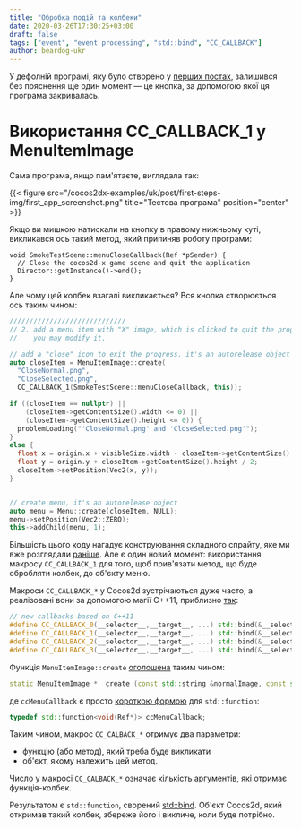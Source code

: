 ```yaml
---
title: "Обробка подій та колбеки"
date: 2020-03-26T17:30:25+03:00
draft: false
tags: ["event", "event processing", "std::bind", "CC_CALLBACK"]
author: beardog-ukr
---
```


У дефолній програмі, яку було створено у [перших постах](/first-steps.md), залишився без пояснення ще один момент — це кнопка, за допомогою якої ця програма закривалась.

<!--more-->

# Використання CC_CALLBACK_1 у MenuItemImage

Сама програма, якщо пам'ятаєте, виглядала так:

{{< figure src="/cocos2dx-examples/uk/post/first-steps-img/first_app_screenshot.png" title="Тестова програма" position="center" >}}

Якщо ви мишкою натискали на кнопку в правому нижньому куті, викликався ось такий метод, який припиняв роботу програми:
```
void SmokeTestScene::menuCloseCallback(Ref *pSender) {
  // Close the cocos2d-x game scene and quit the application
  Director::getInstance()->end();
}
```

Але чому цей колбек взагалі викликається? Вся кнопка створюється ось таким чином:
```cpp
/////////////////////////////
// 2. add a menu item with "X" image, which is clicked to quit the program
//    you may modify it.

// add a "close" icon to exit the progress. it's an autorelease object
auto closeItem = MenuItemImage::create(
  "CloseNormal.png",
  "CloseSelected.png",
  CC_CALLBACK_1(SmokeTestScene::menuCloseCallback, this));

if ((closeItem == nullptr) ||
    (closeItem->getContentSize().width <= 0) ||
    (closeItem->getContentSize().height <= 0)) {
  problemLoading("'CloseNormal.png' and 'CloseSelected.png'");
}
else {
  float x = origin.x + visibleSize.width - closeItem->getContentSize().width / 2;
  float y = origin.y + closeItem->getContentSize().height / 2;
  closeItem->setPosition(Vec2(x, y));
}


// create menu, it's an autorelease object
auto menu = Menu::create(closeItem, NULL);
menu->setPosition(Vec2::ZERO);
this->addChild(menu, 1);
```

Більшість цього коду нагадує конструювання складного спрайту, яке ми вже розглядали [раніше](static-img-practice-app.md). Але є один новий момент: використання макросу `CC_CALLBACK_1` для того, щоб прив'язати метод, що буде обробляти колбек, до об'єкту меню.

Макроси `CC_CALLBACK_*` у Cocos2d зустрічаються дуже часто, а реалізовані вони за допомогою магії C++11, приблизно [так](https://github.com/cocos2d/cocos2d-x/blob/v4/cocos/base/ccMacros.h):
```cpp
// new callbacks based on C++11
#define CC_CALLBACK_0(__selector__,__target__, ...) std::bind(&__selector__,__target__, ##__VA_ARGS__)
#define CC_CALLBACK_1(__selector__,__target__, ...) std::bind(&__selector__,__target__, std::placeholders::_1, ##__VA_ARGS__)
#define CC_CALLBACK_2(__selector__,__target__, ...) std::bind(&__selector__,__target__, std::placeholders::_1, std::placeholders::_2, ##__VA_ARGS__)
#define CC_CALLBACK_3(__selector__,__target__, ...) std::bind(&__selector__,__target__, std::placeholders::_1, std::placeholders::_2, std::placeholders::_3, ##__VA_ARGS__)
```

Функція `MenuItemImage::create` [оголошена](https://docs.cocos2d-x.org/api-ref/cplusplus/v4x/d1/d30/classcocos2d_1_1_menu_item_image.html#add8af43748de9b1e9d810875ac8fea16) таким чином:
```cpp
static MenuItemImage * 	create (const std::string &normalImage, const std::string &selectedImage, const std::string &disabledImage, const ccMenuCallback &callback)
```
де `ccMenuCallback` є просто [короткою формою](https://github.com/cocos2d/cocos2d-x/blob/v4/cocos/2d/CCMenuItem.h) для `std::function`:
```cpp
typedef std::function<void(Ref*)> ccMenuCallback;
```

Таким чином, макрос `CC_CALBACK_*` отримує два параметри:
* функцію (або метод), який треба буде викликати
* об'єкт, якому належить цей метод.

Число у макросі `CC_CALBACK_*` означає кількість аргументів, які отримає функція-колбек.

Результатом є `std::function`, сворений [std::bind](https://en.cppreference.com/w/cpp/utility/functional/bind). Об'єкт Cocos2d, який откримав такий колбек, збереже його і викличе, коли буде потрібно.
